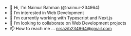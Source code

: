 - 👋 Hi, I’m Naimur Rahman (@naimur-234964)
- 👀 I’m interested in Web Development 
- 🌱 I’m currently working with Typescript and Next.js
- 💞️ I’m looking to collaborate on Web Development projects
- 📫 How to reach me ... nrsazib234964@gmail.com

<!---
naimur-234964/naimur-234964 is a ✨ special ✨ repository because its `README.md` (this file) appears on your GitHub profile.
You can click the Preview link to take a look at your changes.
--->
